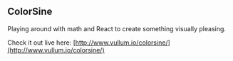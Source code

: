 ColorSine
---------

Playing around with math and React to create something visually pleasing.

Check it out live here: [http://www.vullum.io/colorsine/](http://www.vullum.io/colorsine/)
